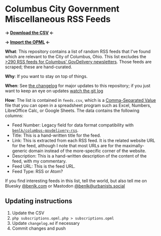 # Columbus City Government Miscellaneous RSS Feeds

**→ [Download the CSV](./feeds.csv) ←**

**→ [Import the OPML](https://github.com/benlk/columbus-misc-rss/raw/trunk/subscriptions.opml) ←**

**What**: This repository contains a list of random RSS feeds that I've found which are relevant to the City of Columbus, Ohio. This list excludes the [>290 RSS feeds for Columbus' GovDelivery newsletters](https://github.com/benlk/columbus-govdelivery-rss/). Those feeds are scraped; these are hand-curated.

**Why**: If you want to stay on top of things.

**When**: See [the changelog](./changelog.md) for major updates to this repository; if you just want to keep an eye on updates [watch the git log](https://github.com/benlk/columbus-misc-rss/commits/trunk)

**How**: The list is contained in `feeds.csv`, which is a [Comma-Separated Value](https://en.wikipedia.org/wiki/Comma-separated_values) file that you can open in a spreadsheet program such as Excel, Numbers, LibreOffice Calc, or Google Sheets. The data contains the following columns:

- Feed Number: Legacy field for data format compatibility with [`benlk/columbus-govdelivery-rss`](https://github.com/benlk/columbus-govdelivery-rss/tree/trunk).
- Title: This is a hand-written title for the feed.
- Link: This is extracted from each RSS feed. It is the related website URL for the feed, although I note that most URLs are for the maximally-generic domain instead of the more-specific corner of the website.
- Description: This is a hand-written description of the content of the feed, with my commentary.
- Feed URL: This is the feed URL.
- Feed Type: RSS or Atom?

If you find interesting feeds in this list, tell the world, but also tell me on Bluesky [@benlk.com](https://bsky.app/profile/benlk.com) or Mastodon [@benlk@urbanists.social](https://urbanists.social/@benlk)

## Updating instructions

1. Update the CSV
2. `php subscriptions.opml.php > subscriptions.opml`
3. Update `changelog.md` if necessary
4. Commit changes and push

